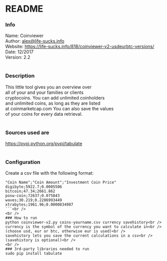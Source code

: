 # README
### Info
Name:       Coinviewer<br />
Author:     alex@life-sucks.info<br />
Website:    https://life-sucks.info/818/coinviewer-v2-usdeurbtc-versions/<br />
Date:       12/2017<br />
Version:    2.2<br />
<br />
### Description
This little tool gives you an overview over<br />
all of your and your families or clients<br />
cryptocoins. You can add unlimited coinholders<br />
and unlimited coins, as long as they are listed<br />
at coinmarketcap.com You can also save the values<br />
of your coins for every data retrieval.<br />
<br />
### Sources used are
https://pypi.python.org/pypi/tabulate<br />
<br />
### Configuration
Create a csv file with the following format:<br />
```
"Coin Name";"Coin Amount";"Investment Coin Price"
digibyte;5922.7;0.0005506
bitcoin;47.34;2661.862
posw-coin;72637;0.075843
waves;30.219;0.2286993449
xtrabytes;1961.96;0.0000834987
```<br />
<br />
### How to run
python coinviewer-v2.py coins-yourname.csv currency savehistory<br />
currency is the symbol of the currency you want to calculate in<br />
(choose usd, eur or btc, otherwise eur is used)<br />
savehistory lets you save the current calculations in a csv<br />
(savehistory is optional)<br />
<br />
### 3rd-party libraries needed to run
sudo pip install tabulate
